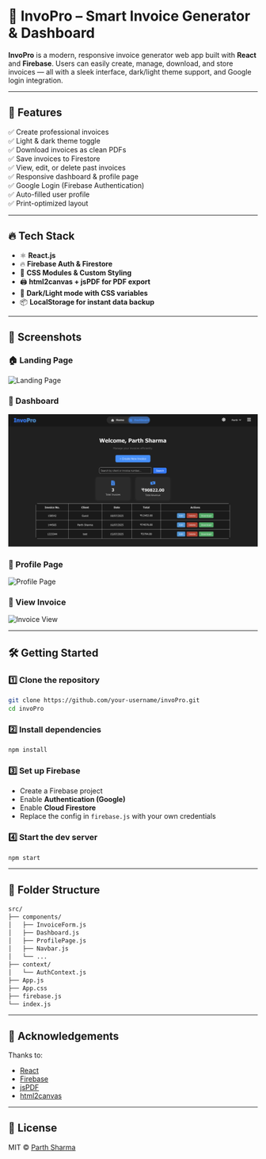 # 🧾 InvoPro – Smart Invoice Generator & Dashboard

**InvoPro** is a modern, responsive invoice generator web app built with **React** and **Firebase**. Users can easily create, manage, download, and store invoices — all with a sleek interface, dark/light theme support, and Google login integration.



---

## 🚀 Features

✅ Create professional invoices  
✅ Light & dark theme toggle  
✅ Download invoices as clean PDFs  
✅ Save invoices to Firestore  
✅ View, edit, or delete past invoices  
✅ Responsive dashboard & profile page  
✅ Google Login (Firebase Authentication)  
✅ Auto-filled user profile  
✅ Print-optimized layout

---

## 🔥 Tech Stack

- ⚛️ **React.js**  
- 🔥 **Firebase Auth & Firestore**  
- 🎨 **CSS Modules & Custom Styling**  
- 🖨️ **html2canvas + jsPDF for PDF export**  
- 🌙 **Dark/Light mode with CSS variables**  
- 📦 **LocalStorage for instant data backup**

---

## 📸 Screenshots

### 🏠 Landing Page
![Landing Page](./assets/landing.png)

### 📂 Dashboard
![Dashboard](./assets/dashboard.png)

### 👤 Profile Page
![Profile Page](./assets/profile.png)

### 📄 View Invoice
![Invoice View](./assets/invoice.png)

---

## 🛠️ Getting Started

### 1️⃣ Clone the repository

```bash
git clone https://github.com/your-username/invoPro.git
cd invoPro
```

### 2️⃣ Install dependencies

```bash
npm install
```

### 3️⃣ Set up Firebase

- Create a Firebase project  
- Enable **Authentication (Google)**  
- Enable **Cloud Firestore**  
- Replace the config in `firebase.js` with your own credentials

### 4️⃣ Start the dev server

```bash
npm start
```

---

## 📁 Folder Structure

```
src/
├── components/
│   ├── InvoiceForm.js
│   ├── Dashboard.js
│   ├── ProfilePage.js
│   ├── Navbar.js
│   └── ...
├── context/
│   └── AuthContext.js
├── App.js
├── App.css
├── firebase.js
└── index.js
```

---

## 🙌 Acknowledgements

Thanks to:

- [React](https://reactjs.org/)
- [Firebase](https://firebase.google.com/)
- [jsPDF](https://github.com/parallax/jsPDF)
- [html2canvas](https://html2canvas.hertzen.com/)

---

## 📃 License

MIT © [Parth Sharma](https://github.com/ParthShxrma)